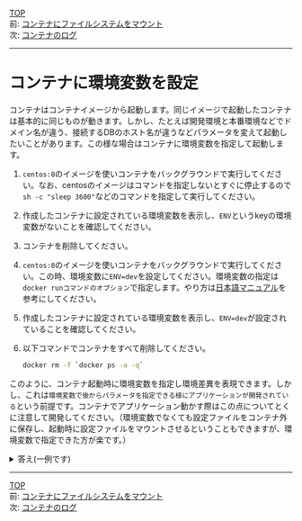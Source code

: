[TOP](../README.md)   
前: [コンテナにファイルシステムをマウント](./container-volume.md)  
次: [コンテナのログ](./container-log.md)  

---

# コンテナに環境変数を設定

コンテナはコンテナイメージから起動します。同じイメージで起動したコンテナは基本的に同じものが動きます。しかし、たとえば開発環境と本番環境などでドメイン名が違う、接続するDBのホスト名が違うなどパラメータを変えて起動したいことがあります。この様な場合はコンテナに環境変数を指定して起動します。

1. ``centos:8``のイメージを使いコンテナをバックグラウンドで実行してください。なお、centosのイメージはコマンドを指定しないとすぐに停止するので``sh -c "sleep 3600"``などのコマンドを指定して実行してください。

2. 作成したコンテナに設定されている環境変数を表示し、``ENV``というkeyの環境変数がないことを確認してください。

3. コンテナを削除してください。

4. ``centos:8``のイメージを使いコンテナをバックグラウンドで実行してください。この時、環境変数に``ENV=dev``を設定してください。環境変数の指定は``docker runコマンドのオプション``で指定します。やり方は[日本語マニュアル](http://docs.docker.jp/engine/reference/commandline/run.html#e-env-env-file)を参考にしてください。

5. 作成したコンテナに設定されている環境変数を表示し、``ENV=dev``が設定されていることを確認してください。

6. 以下コマンドでコンテナをすべて削除してください。
   ``` sh
   docker rm -f `docker ps -a -q`
   ```

このように、コンテナ起動時に環境変数を指定し環境差異を表現できます。しかし、これは``環境変数で後からパラメータを指定できる様にアプリケーションが開発されている``という前提です。コンテナでアプリケーション動かす際はこの点についてとくに注意して開発してください。（環境変数でなくても設定ファイルをコンテナ外に保存し、起動時に設定ファイルをマウントさせるということもできますが、環境変数で指定できた方が楽です。）

<details>
<summary>
答え(一例です)
</summary>

1. 以下コマンドを実行する。
```
docker run -d centos:8 sh -c "sleep 3600"
```

2. 以下コマンドを実行する。
```
$ docker ps
CONTAINER ID   IMAGE      COMMAND                CREATED              STATUS              PORTS     NAMES
d13ffff63bad   centos:8   "sh -c 'sleep 3600'"   About a minute ago   Up About a minute             laughing_newton
$ docker exec -it {docker psで確認したコンテナID} bash
# echo $ENV

#
```

3. 以下コマンドを実行する。
```
# exit
exit
$ docker rm -f {docker psで確認したコンテナID}
{docker psで確認したコンテナID}
```

4. 以下コマンドを実行する。
```
docker run -d -e ENV=dev centos:8 sh -c "sleep 3600"
```

5. 以下コマンドを実行することで確認します。
```
$ docker ps
CONTAINER ID   IMAGE      COMMAND                CREATED          STATUS          PORTS     NAMES
b90896338ce1   centos:8   "sh -c 'sleep 3600'"   14 seconds ago   Up 13 seconds             confident_margulis
$ docker exec -it {docker psで確認したコンテナID} bash
# echo $ENV
dev
```

6. プラクティスの指示コマンドを実行してください。

</details>

---

[TOP](../README.md)   
前: [コンテナにファイルシステムをマウント](./container-volume.md)  
次: [コンテナのログ](./container-log.md)  

